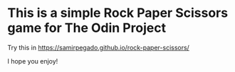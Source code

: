 # This is a simple Rock Paper Scissors game for The Odin Project

Try this in https://samirpegado.github.io/rock-paper-scissors/

I hope you enjoy!
